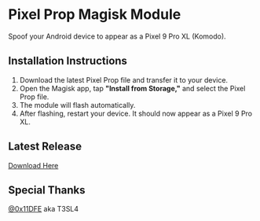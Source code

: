 # Pixel Prop Magisk Module  
Spoof your Android device to appear as a Pixel 9 Pro XL (Komodo).

## Installation Instructions 
1. Download the latest Pixel Prop file and transfer it to your device.  
2. Open the Magisk app, tap **"Install from Storage,"** and select the Pixel Prop file.  
3. The module will flash automatically.  
4. After flashing, restart your device. It should now appear as a Pixel 9 Pro XL.

## Latest Release
[Download Here](https://github.com/Elcapitanoe/Komodo-Build-Prop/releases)

## Special Thanks
[@0x11DFE](https://github.com/0x11DFE) aka T3SL4
